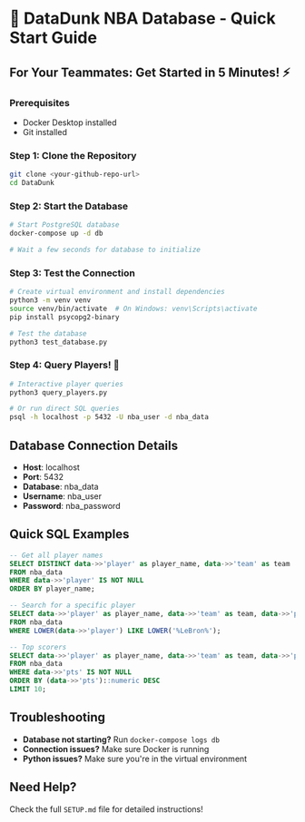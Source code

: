 # 🏀 DataDunk NBA Database - Quick Start Guide

## For Your Teammates: Get Started in 5 Minutes! ⚡

### Prerequisites

- Docker Desktop installed
- Git installed

### Step 1: Clone the Repository

```bash
git clone <your-github-repo-url>
cd DataDunk
```

### Step 2: Start the Database

```bash
# Start PostgreSQL database
docker-compose up -d db

# Wait a few seconds for database to initialize
```

### Step 3: Test the Connection

```bash
# Create virtual environment and install dependencies
python3 -m venv venv
source venv/bin/activate  # On Windows: venv\Scripts\activate
pip install psycopg2-binary

# Test the database
python3 test_database.py
```

### Step 4: Query Players! 🎯

```bash
# Interactive player queries
python3 query_players.py

# Or run direct SQL queries
psql -h localhost -p 5432 -U nba_user -d nba_data
```

## Database Connection Details

- **Host**: localhost
- **Port**: 5432
- **Database**: nba_data
- **Username**: nba_user
- **Password**: nba_password

## Quick SQL Examples

```sql
-- Get all player names
SELECT DISTINCT data->>'player' as player_name, data->>'team' as team
FROM nba_data
WHERE data->>'player' IS NOT NULL
ORDER BY player_name;

-- Search for a specific player
SELECT data->>'player' as player_name, data->>'team' as team, data->>'pts' as points
FROM nba_data
WHERE LOWER(data->>'player') LIKE LOWER('%LeBron%');

-- Top scorers
SELECT data->>'player' as player_name, data->>'team' as team, data->>'pts' as points
FROM nba_data
WHERE data->>'pts' IS NOT NULL
ORDER BY (data->>'pts')::numeric DESC
LIMIT 10;
```

## Troubleshooting

- **Database not starting?** Run `docker-compose logs db`
- **Connection issues?** Make sure Docker is running
- **Python issues?** Make sure you're in the virtual environment

## Need Help?

Check the full `SETUP.md` file for detailed instructions!
